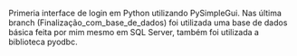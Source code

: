 Primeria interface de login em Python utilizando PySimpleGui.
Nas última branch (Finalização_com_base_de_dados) foi utilizada uma base de dados básica feita por mim mesmo em SQL Server, também foi utilizada a biblioteca pyodbc. 
